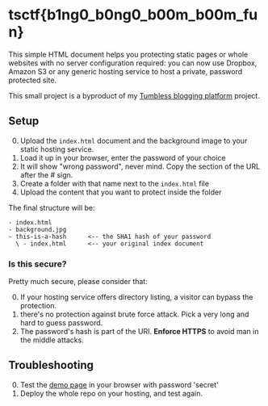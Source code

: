 # tsctf{b1ng0_b0ng0_b00m_b00m_fun}

This simple HTML document helps you protecting static pages or whole websites with no server configuration required: you can now use Dropbox, Amazon S3 or any generic hosting service to host a private, password protected site.

This small project is a byproduct of my [Tumbless blogging platform](https://github.com/matteobrusa/Tumbless) project.

## Setup

0. Upload the `index.html` document and the background image to your static hosting service.
0. Load it up in your browser, enter the password of your choice
0. It will show "wrong password", never mind. Copy the section of the URL after the # sign.
0. Create a folder with that name next to the `index.html` file
0. Upload the content that you want to protect inside the folder

The final structure will be:

```
- index.html
- background.jpg
- this-is-a-hash      <-- the SHA1 hash of your password               
  \ - index.html      <-- your original index document
```

### Is this secure?
Pretty much secure, please consider that:

0. If your hosting service offers directory listing, a visitor can bypass the protection.
1. there's no protection against brute force attack. Pick a very long and hard to guess password. 
2. The password's hash is part of the URI. __Enforce HTTPS__ to avoid man in the middle attacks.

## Troubleshooting

0. Test the [demo page](http://matteobrusa.github.io/Password-protection-for-static-pages/) in your browser with password 'secret'
0. Deploy the whole repo on your hosting, and test again.
